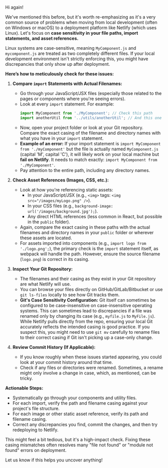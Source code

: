 Hi again!

We've mentioned this before, but it's worth re-emphasizing as it's a very common source of problems when moving from local development (often on Windows or macOS) to a deployment platform like Netlify (which uses Linux). Let's focus on **case sensitivity in your file paths, import statements, and asset references.**

Linux systems are case-sensitive, meaning `MyComponent.js` and `mycomponent.js` are treated as two completely different files. If your local development environment isn't strictly enforcing this, you might have discrepancies that only show up after deployment.

**Here’s how to meticulously check for these issues:**

1.  **Compare `import` Statements with Actual Filenames:**
    *   Go through your JavaScript/JSX files (especially those related to the pages or components where you're seeing errors).
    *   Look at every `import` statement. For example:
        ```javascript
        import MyComponent from './MyComponent'; // Check this path
        import anotherUtil from '../utils/anotherUtil'; // And this one
        ```
    *   Now, open your project folder or look at your Git repository. Compare the exact casing of the filename and directory names with what you have in your `import` statement.
    *   **Example of an error:** If your import statement is `import MyComponent from './myComponent'` but the file is actually named `MyComponent.js` (capital 'M', capital 'C'), it will likely work on your local machine but **fail on Netlify**. It needs to match exactly: `import MyComponent from './MyComponent'`.
    *   Pay attention to the entire path, including any directory names.

2.  **Check Asset References (Images, CSS, etc.):**
    *   Look at how you're referencing static assets:
        *   In your JavaScript/JSX (e.g., `<img>` tags: `<img src="/images/myLogo.png" />`).
        *   In your CSS files (e.g., `background-image: url('/images/background.jpg');`).
        *   Any direct HTML references (less common in React, but possible in the `public` folder).
    *   Again, compare the exact casing in these paths with the actual filenames and directory names in your `public` folder or wherever these assets are located.
    *   For assets imported into components (e.g., `import logo from './logo.png';`), the primary check is the `import` statement itself, as webpack will handle the path. However, ensure the source filename (`logo.png`) is correct in its casing.

3.  **Inspect Your Git Repository:**
    *   The filenames and their casing as they exist in your Git repository are what Netlify will use.
    *   You can browse your files directly on GitHub/GitLab/Bitbucket or use `git ls-files` locally to see how Git tracks them.
    *   **Git's Case Sensitivity Configuration:** Git itself can sometimes be configured to be case-insensitive on case-insensitive operating systems. This can sometimes lead to discrepancies if a file was renamed only by changing its case (e.g., `myfile.js` to `MyFile.js`). While Netlify pulls directly from the repo, ensuring your local Git accurately reflects the intended casing is good practice. If you suspect this, you might need to use `git mv` carefully to rename files to their correct casing if Git isn't picking up a case-only change.

4.  **Review Commit History (If Applicable):**
    *   If you know roughly when these issues started appearing, you could look at your commit history around that time.
    *   Check if any files or directories were renamed. Sometimes, a rename might only involve a change in case, which, as mentioned, can be tricky.

**Actionable Steps:**

*   Systematically go through your components and utility files.
*   For each import, verify the path and filename casing against your project's file structure.
*   For each image or other static asset reference, verify its path and filename casing.
*   Correct any discrepancies you find, commit the changes, and then try redeploying to Netlify.

This might feel a bit tedious, but it's a high-impact check. Fixing these casing mismatches often resolves many "file not found" or "module not found" errors on deployment.

Let us know if this helps you uncover anything!
